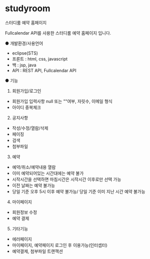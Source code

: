 # studyroom
스터디룸 예약 홈페이지

Fullcalendar API를 사용한 스터디룸 예약 홈페이지 입니다.

● 개발환경/사용언어
- eclipse(STS)
- 프론트 : html, css, javascript
- 백 : jsp, java
- API : REST API, Fullcalendar API

● 기능
1. 회원가입/로그인
- 회원가입 입력사항 null 또는 ""여부, 자릿수, 이메일 형식
- 아이디 중복체크

2. 공지사항
- 작성/수정/열람/삭제
- 페이징
- 검색
- 첨부파일

3. 예약
- 예약/취소/예약내용 열람
- 이미 예약되어있는 시간대에는 예약 불가
- 시작시간을 선택하면 마침시간은 시작시간 이후로만 선택 가능
- 이전 날짜는 예약 불가능
- 당일 기준 오후 5시 이후 예약 불가능/ 당일 기준 이미 지난 시간 예약 불가능

4. 마이페이지
- 회원정보 수정
- 예약 결제

5. 기타기능
- 에러페이지
- 마이페이지, 예약페이지 로그인 후 이용가능(인터셉터)
- 예약결제, 첨부파일 트랜잭션


